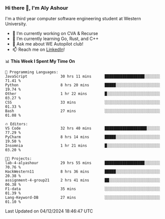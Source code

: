 ### Hi there 👋, I'm Aly Ashour
I'm a third year computer software engineering student at Western University.

- 🔭 I’m currently working on CVA & Recurse
- 🌱 I’m currently learning Go, Rust, and C++
- 💬 Ask me about WE Autopilot club!
- 📫 Reach me on [LinkedIn](https://www.linkedin.com/in/alymashour/)!
  
<!--START_SECTION:waka-->
📊 **This Week I Spent My Time On** 

```text
💬 Programming Languages: 
JavaScript               30 hrs 11 mins      ██████████████████░░░░░░░   71.41 % 
Python                   8 hrs 20 mins       █████░░░░░░░░░░░░░░░░░░░░   19.74 % 
Other                    1 hr 22 mins        █░░░░░░░░░░░░░░░░░░░░░░░░   03.27 % 
CSS                      33 mins             ░░░░░░░░░░░░░░░░░░░░░░░░░   01.33 % 
Bash                     27 mins             ░░░░░░░░░░░░░░░░░░░░░░░░░   01.08 % 

🔥 Editors: 
VS Code                  32 hrs 40 mins      ███████████████████░░░░░░   77.29 % 
PyCharm                  8 hrs 14 mins       █████░░░░░░░░░░░░░░░░░░░░   19.50 % 
Insomnia                 1 hr 21 mins        █░░░░░░░░░░░░░░░░░░░░░░░░   03.20 % 

🐱‍💻 Projects: 
lab-4-alyashour          29 hrs 55 mins      ██████████████████░░░░░░░   70.76 % 
HackWestern11            8 hrs 36 mins       █████░░░░░░░░░░░░░░░░░░░░   20.38 % 
assignment-4-group21     2 hrs 41 mins       ██░░░░░░░░░░░░░░░░░░░░░░░   06.38 % 
F1-data                  35 mins             ░░░░░░░░░░░░░░░░░░░░░░░░░   01.39 % 
Lang-Keyword-DB          27 mins             ░░░░░░░░░░░░░░░░░░░░░░░░░   01.10 % 
```


 Last Updated on 04/12/2024 18:46:47 UTC
<!--END_SECTION:waka-->
